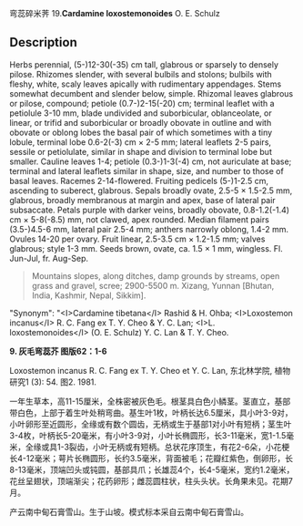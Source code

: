 弯蕊碎米荠
19.**Cardamine loxostemonoides** O. E. Schulz

## Description
Herbs perennial, (5-)12-30(-35) cm tall, glabrous or sparsely to densely pilose. Rhizomes slender, with several bulbils and stolons; bulbils with fleshy, white, scaly leaves apically with rudimentary appendages. Stems somewhat decumbent and slender below, simple. Rhizomal leaves glabrous or pilose, compound; petiole (0.7-)2-15(-20) cm; terminal leaflet with a petiolule 3-10 mm, blade undivided and suborbicular, oblanceolate, or linear, or trifid and suborbicular or broadly obovate in outline and with obovate or oblong lobes the basal pair of which sometimes with a tiny lobule, terminal lobe 0.6-2(-3) cm × 2-5 mm; lateral leaflets 2-5 pairs, sessile or petiolulate, similar in shape and division to terminal lobe but smaller. Cauline leaves 1-4; petiole (0.3-)1-3(-4) cm, not auriculate at base; terminal and lateral leaflets similar in shape, size, and number to those of basal leaves. Racemes 2-14-flowered. Fruiting pedicels (5-)1-2.5 cm, ascending to suberect, glabrous. Sepals broadly ovate, 2.5-5 × 1.5-2.5 mm, glabrous, broadly membranous at margin and apex, base of lateral pair subsaccate. Petals purple with darker veins, broadly obovate, 0.8-1.2(-1.4) cm × 5-8(-8.5) mm, not clawed, apex rounded. Median filament pairs (3.5-)4.5-6 mm, lateral pair 2.5-4 mm; anthers narrowly oblong, 1.4-2 mm. Ovules 14-20 per ovary. Fruit linear, 2.5-3.5 cm × 1.2-1.5 mm; valves glabrous; style 1-3 mm. Seeds brown, ovate, ca. 1.5 × 1 mm, wingless. Fl. Jun-Jul, fr. Aug-Sep.


> Mountains slopes, along ditches, damp grounds by streams, open grass and gravel, scree; 2900-5500 m. Xizang, Yunnan [Bhutan, India, Kashmir, Nepal, Sikkim].

  "Synonym": "&lt;I&gt;Cardamine tibetana&lt;/I&gt; Rashid &amp; H. Ohba; &lt;I&gt;Loxostemon incanus&lt;/I&gt; R. C. Fang ex T. Y. Cheo &amp; Y. C. Lan; &lt;I&gt;L. loxostemonoides&lt;/I&gt; (O. E. Schulz) Y. C. Lan &amp; T. Y. Cheo.

**9. 灰毛弯蕊芥 图版62：1-6**

Loxostemon incanus R. C. Fang ex T. Y. Cheo et Y. C. Lan, 东北林学院, 植物研究1 (3): 54. 图2. 1981.

一年生草本，高11-15厘米，全株密被灰色毛。根茎具白色小鳞茎。茎直立，基部带白色，上部于着生叶处稍弯曲。基生叶1枚，叶柄长达6.5厘米，具小叶3-9对，小叶卵形至近圆形，全缘或有数个圆齿，无柄或生于基部1对小叶有短柄；茎生叶3-4枚，叶柄长5-20毫米，有小叶3-9对，小叶长椭圆形，长3-11毫米，宽1-1.5毫米，全缘或具1-3裂齿，小叶无柄或有短柄。总状花序顶生，有花2-6朵，小花梗长4-12毫米；萼片长椭圆形，长约3.5毫米，背面被毛；花瓣红紫色，倒卵形，长8-13毫米，顶端凹头或钝圆，基部具爪；长雄蕊4个，长4-5毫米，宽约1.2毫米，花丝呈翅状，顶端渐尖；花药卵形；雌蕊圆柱状，柱头头状。长角果未见。花期7月。

产云南中甸石膏雪山。生于山坡。模式标本采自云南中甸石膏雪山。
